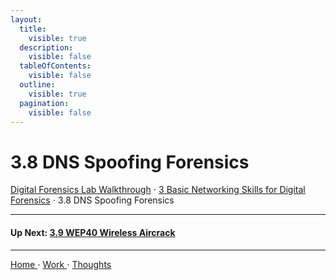 ```yaml
---
layout:
  title:
    visible: true
  description:
    visible: false
  tableOfContents:
    visible: false
  outline:
    visible: true
  pagination:
    visible: false
---
```


# 3.8 DNS Spoofing Forensics

[Digital Forensics Lab Walkthrough](../) ⋅ [3 Basic Networking Skills for Digital Forensics](./) ⋅ 3.8 DNS Spoofing Forensics

***

#### Up Next: [3.9 WEP40 Wireless Aircrack](3.9-wep40-wireless-aircrack.md)

***

[Home ](https://app.gitbook.com/o/0kO27okC5uVB9ALX3rho/s/036xtfEIzcEdGegONXWM/)⋅ [Work ](https://app.gitbook.com/o/0kO27okC5uVB9ALX3rho/s/WaFS755Q4sf02CxLcghQ/)⋅ [Thoughts](https://app.gitbook.com/o/0kO27okC5uVB9ALX3rho/s/s4QQPMntQ25hmJToKSOu/)
